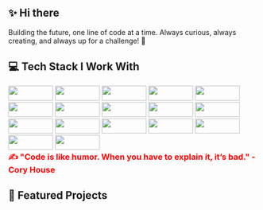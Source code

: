 ## ✨ Hi there
Building the future, one line of code at a time. Always curious, always creating, and always up for a challenge! 🚀


## 💻 Tech Stack I Work With

<div align="left">
  <img src="https://img.shields.io/badge/React.js-61DAFB?style=flat-square&logo=react&logoColor=black" width="90" height="30" />
  <img src="https://img.shields.io/badge/TypeScript-3178C6?style=flat-square&logo=typescript&logoColor=white" width="90" height="30"/>
  <img src="https://img.shields.io/badge/JavaScript-F7DF1E?style=flat-square&logo=javascript&logoColor=black" width="90" height="30"/>
  <img src="https://img.shields.io/badge/Redux-764ABC?style=flat-square&logo=redux&logoColor=white" width="90" height="30"/>
  <img src="https://img.shields.io/badge/TailwindCSS-38B2AC?style=flat-square&logo=tailwind-css&logoColor=white" width="90" height="30" />
  <img src="https://img.shields.io/badge/CSS3-1572B6?style=flat-square&logo=css3&logoColor=white" width="90" height="30"/>
  <img src="https://img.shields.io/badge/HTML5-E34F26?style=flat-square&logo=html5&logoColor=white" width="90" height="30"/>
  <img src="https://img.shields.io/badge/Node.js-339933?style=flat-square&logo=node.js&logoColor=white" width="90" height="30"/>
  <img src="https://img.shields.io/badge/Express.js-000000?style=flat-square&logo=express&logoColor=white" width="90" height="30" />
  <img src="https://img.shields.io/badge/Next.js-000000?style=flat-square&logo=nextdotjs&logoColor=white" width="90" height="30"/>
  <img src="https://img.shields.io/badge/MongoDB-47A248?style=flat-square&logo=mongodb&logoColor=white" width="90" height="30"/>
  <img src="https://img.shields.io/badge/PostgreSQL-4169E1?style=flat-square&logo=postgresql&logoColor=white" width="90" height="30"/>
  <img src="https://img.shields.io/badge/Docker-2496ED?style=flat-square&logo=docker&logoColor=white" width="90" height="30"/>
  <img src="https://img.shields.io/badge/AWS-232F3E?style=flat-square&logo=amazon-aws&logoColor=white" width="90" height="30"/>
  <img src="https://img.shields.io/badge/Figma-F24E1E?style=flat-square&logo=figma&logoColor=white" width="90" height="30" />
  <img src="https://img.shields.io/badge/Vite-646CFF?style=flat-square&logo=vite&logoColor=white" width="90" height="30" />
  <img src="https://img.shields.io/badge/Git-F05032?style=flat-square&logo=git&logoColor=white" width="90" height="30"/>
</div>

<h3 style="color:red; display:inline;">✍️ "Code is like humor. When you have to explain it, it’s bad."    - Cory House</h3>
                                                                 

## 🚀 Featured Projects

